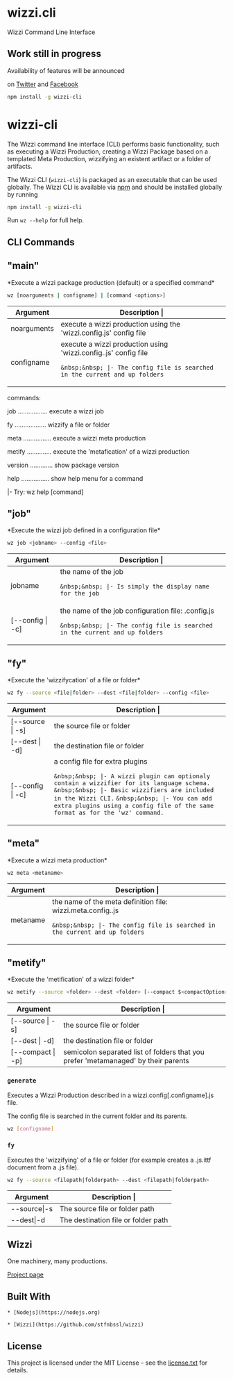 # wizzi.cli

Wizzi Command Line Interface




## Work still in progress

Availability of features will be announced

on [Twitter](https://twitter.com/wizziteam) and [Facebook](https://www.facebook.com/wizzifactory)


```sh
npm install -g wizzi-cli
```
# wizzi-cli
The Wizzi command line interface (CLI) performs basic functionality, such as executing a Wizzi Production, creating a Wizzi Package based on a templated Meta Production, wizzifying an existent artifact or a folder of artifacts.

The Wizzi CLI (`wizzi-cli`) is packaged as an executable that can be used globally. The Wizzi CLI is available via [npm](https://www.npmjs.com/) and should be installed globally by running

```sh
npm install -g wizzi-cli
```
Run `wz --help` for full help.

## CLI Commands
## "main"

<p>*Execute a wizzi package production (default) or a specified command*</p>

```sh
wz [noarguments | configname] | [command <options>]
```

<table>
<thead>
<th>Argument<th>Description                                                                                                                                                                                                                         |</thead>
<tbody>
<tr>
<td>noarguments</td>
<td>execute a wizzi production using the 'wizzi.config.js' config file

</tr>
<tr>
<td>configname</td>
<td>execute a wizzi production using 'wizzi.config.<configname>.js' config file

`&nbsp;&nbsp; |- The config file is searched in the current and up folders`
</tr>
</tbody>
</table>

commands:

 job ................. execute a wizzi job

 fy .................. wizzify a file or folder

 meta ................ execute a wizzi meta production

 metify .............. execute the 'metafication' of a wizzi production

 version ............. show package version

 help ................ show help menu for a command

 |- Try: wz help [command]

## "job"

<p>*Execute the wizzi job defined in a configuration file*</p>

```sh
wz job <jobname> --config <file>
```

<table>
<thead>
<th>Argument<th>Description                                                                                                                                                                                                                         |</thead>
<tbody>
<tr>
<td>jobname</td>
<td>the name of the job

`&nbsp;&nbsp; |- Is simply the display name for the job`
</tr>
<tr>
<td>[--config | -c] <configname></td>
<td>the name of the job configuration file: <configname>.config.js

`&nbsp;&nbsp; |- The config file is searched in the current and up folders`
</tr>
</tbody>
</table>

## "fy"

<p>*Execute the 'wizzifycation' of a file or folder*</p>

```sh
wz fy --source <file|folder> --dest <file|folder> --config <file>
```

<table>
<thead>
<th>Argument<th>Description                                                                                                                                                                                                                         |</thead>
<tbody>
<tr>
<td>[--source | -s] <file | folder></td>
<td>the source file or folder

</tr>
<tr>
<td>[--dest | -d] <file | folder></td>
<td>the destination file or folder

</tr>
<tr>
<td>[--config | -c] <file></td>
<td>a config file for extra plugins

`&nbsp;&nbsp; |- A wizzi plugin can optionaly contain a wizzifier for its language schema.`
`&nbsp;&nbsp; |- Basic wizzifiers are included in the Wizzi CLI.`
`&nbsp;&nbsp; |- You can add extra plugins using a config file of the same format as for the 'wz' command.`
</tr>
</tbody>
</table>

## "meta"

<p>*Execute a wizzi meta production*</p>

```sh
wz meta <metaname>
```

<table>
<thead>
<th>Argument<th>Description                                                                                                                                                                                                                         |</thead>
<tbody>
<tr>
<td>metaname</td>
<td>the name of the meta definition file: wizzi.meta.config.<metaname>.js

`&nbsp;&nbsp; |- The config file is searched in the current and up folders`
</tr>
</tbody>
</table>

## "metify"

<p>*Execute the 'metification' of a wizzi folder*</p>

```sh
wz metify --source <folder> --dest <folder> [--compact $<compactOption>]
```

<table>
<thead>
<th>Argument<th>Description                                                                                                                                                                                                                         |</thead>
<tbody>
<tr>
<td>[--source | -s]</td>
<td>the source file or folder

</tr>
<tr>
<td>[--dest | -d]</td>
<td>the destination file or folder

</tr>
<tr>
<td>[--compact | -p]</td>
<td>semicolon separated list of folders that you prefer 'metamanaged' by their parents

</tr>
</tbody>
</table>

### `generate`
Executes a Wizzi Production described in a wizzi.config[.configname].js file.

The config file is searched in the current folder and its parents.

```sh
wz [configname]
```
### `fy`
Executes the 'wizzifying' of a file or folder (for example creates a .js.ittf document from a .js file).

```sh
wz fy --source <filepath|folderpath> --dest <filepath|folderpath>
```

<table>
<thead>
<th>Argument<th>Description                                                                                                                                                                                                                             |</thead>
<tbody>
<tr>
<td>--source|-s <filepath|folderpath></td>
<td>The source file or folder path</td>
</tr>
<tr>
<td>--dest|-d <filepath|folderpath></td>
<td>The destination file or folder path</td>
</tr>
</tbody>
</table>



## Wizzi

One machinery, many productions.




<p><a href="https://stfnbssl.github.io/wizzi">Project page</a></p>

## Built With
    * [Nodejs](https://nodejs.org)
    
    * [Wizzi](https://github.com/stfnbssl/wizzi)
    

## License

<p>This project is licensed under the MIT License - see the <a href="license.txt">license.txt</a> for details.</p>

